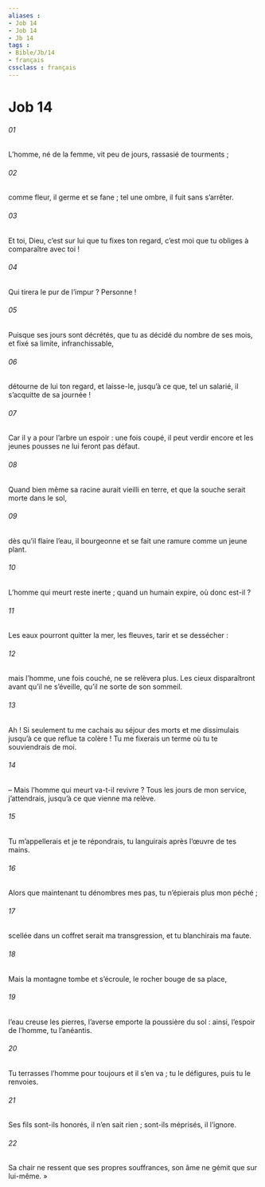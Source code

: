 ```yaml
---
aliases : 
- Job 14
- Job 14
- Jb 14
tags : 
- Bible/Jb/14
- français
cssclass : français
---
```


# Job 14

###### 01
L’homme, né de la femme,
vit peu de jours, rassasié de tourments ;
###### 02
comme fleur, il germe et se fane ;
tel une ombre, il fuit sans s’arrêter.
###### 03
Et toi, Dieu, c’est sur lui que tu fixes ton regard,
c’est moi que tu obliges à comparaître avec toi !
###### 04
Qui tirera le pur de l’impur ?
Personne !
###### 05
Puisque ses jours sont décrétés,
que tu as décidé du nombre de ses mois,
et fixé sa limite, infranchissable,
###### 06
détourne de lui ton regard, et laisse-le,
jusqu’à ce que, tel un salarié, il s’acquitte de sa journée !
###### 07
Car il y a pour l’arbre un espoir :
une fois coupé, il peut verdir encore
et les jeunes pousses ne lui feront pas défaut.
###### 08
Quand bien même sa racine aurait vieilli en terre,
et que la souche serait morte dans le sol,
###### 09
dès qu’il flaire l’eau, il bourgeonne
et se fait une ramure comme un jeune plant.
###### 10
L’homme qui meurt reste inerte ;
quand un humain expire, où donc est-il ?
###### 11
Les eaux pourront quitter la mer,
les fleuves, tarir et se dessécher :
###### 12
mais l’homme, une fois couché, ne se relèvera plus.
Les cieux disparaîtront avant qu’il ne s’éveille,
qu’il ne sorte de son sommeil.
###### 13
Ah ! Si seulement tu me cachais au séjour des morts
et me dissimulais jusqu’à ce que reflue ta colère !
Tu me fixerais un terme où tu te souviendrais de moi.
###### 14
– Mais l’homme qui meurt va-t-il revivre ?
Tous les jours de mon service, j’attendrais,
jusqu’à ce que vienne ma relève.
###### 15
Tu m’appellerais et je te répondrais,
tu languirais après l’œuvre de tes mains.
###### 16
Alors que maintenant tu dénombres mes pas,
tu n’épierais plus mon péché ;
###### 17
scellée dans un coffret serait ma transgression,
et tu blanchirais ma faute.
###### 18
Mais la montagne tombe et s’écroule,
le rocher bouge de sa place,
###### 19
l’eau creuse les pierres,
l’averse emporte la poussière du sol :
ainsi, l’espoir de l’homme, tu l’anéantis.
###### 20
Tu terrasses l’homme pour toujours et il s’en va ;
tu le défigures, puis tu le renvoies.
###### 21
Ses fils sont-ils honorés, il n’en sait rien ;
sont-ils méprisés, il l’ignore.
###### 22
Sa chair ne ressent que ses propres souffrances,
son âme ne gémit que sur lui-même. »
